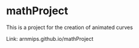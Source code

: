 # mathProject
This is a project for the creation of animated curves

Link: arnmips.github.io/mathProject

